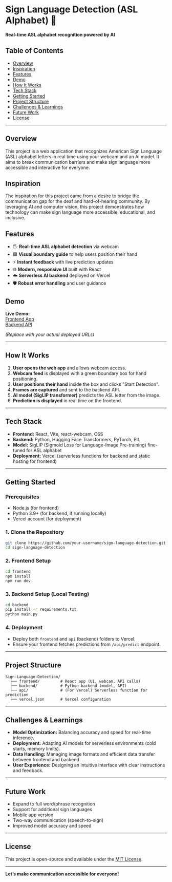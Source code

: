# Sign Language Detection (ASL Alphabet) 🤟

**Real-time ASL alphabet recognition powered by AI**

## Table of Contents

- [Overview](#overview)
- [Inspiration](#inspiration)
- [Features](#features)
- [Demo](#demo)
- [How It Works](#how-it-works)
- [Tech Stack](#tech-stack)
- [Getting Started](#getting-started)
- [Project Structure](#project-structure)
- [Challenges & Learnings](#challenges--learnings)
- [Future Work](#future-work)
- [License](#license)

---

## Overview

This project is a web application that recognizes American Sign Language (ASL) alphabet letters in real time using your webcam and an AI model. It aims to break communication barriers and make sign language more accessible and interactive for everyone.

## Inspiration

The inspiration for this project came from a desire to bridge the communication gap for the deaf and hard-of-hearing community. By leveraging AI and computer vision, this project demonstrates how technology can make sign language more accessible, educational, and inclusive.

## Features

- 🖐️ **Real-time ASL alphabet detection** via webcam
- 🟩 **Visual boundary guide** to help users position their hand
- ⚡ **Instant feedback** with live prediction updates
- 🌐 **Modern, responsive UI** built with React
- ☁️ **Serverless AI backend** deployed on Vercel
- 🛡️ **Robust error handling** and user guidance

## Demo

**Live Demo:**  
[Frontend App](https://your-frontend-url.vercel.app/)  
[Backend API](https://sign-language-detection-backend.vercel.app/api/predict)

*(Replace with your actual deployed URLs)*

---

## How It Works

1. **User opens the web app** and allows webcam access.
2. **Webcam feed** is displayed with a green boundary box for hand positioning.
3. **User positions their hand** inside the box and clicks "Start Detection".
4. **Frames are captured** and sent to the backend API.
5. **AI model (SigLIP transformer)** predicts the ASL letter from the image.
6. **Prediction is displayed** in real time on the frontend.

---

## Tech Stack

- **Frontend:** React, Vite, react-webcam, CSS
- **Backend:** Python, Hugging Face Transformers, PyTorch, PIL
- **Model:** SigLIP (Sigmoid Loss for Language-Image Pre-training) fine-tuned for ASL alphabet
- **Deployment:** Vercel (serverless functions for backend and static hosting for frontend)

---

## Getting Started

### Prerequisites

- Node.js (for frontend)
- Python 3.9+ (for backend, if running locally)
- Vercel account (for deployment)

### 1. Clone the Repository

```bash
git clone https://github.com/your-username/sign-language-detection.git
cd sign-language-detection
```

### 2. Frontend Setup

```bash
cd frontend
npm install
npm run dev
```

### 3. Backend Setup (Local Testing)

```bash
cd backend
pip install -r requirements.txt
python main.py
```

### 4. Deployment

- Deploy both `frontend` and `api` (backend) folders to Vercel.
- Ensure your frontend fetches predictions from `/api/predict` endpoint.

---

## Project Structure

```
Sign-Language-Detection/
  ├── frontend/         # React app (UI, webcam, API calls)
  ├── backend/          # Python backend (model, API)
  ├── api/              # (For Vercel) Serverless function for prediction
  ├── vercel.json       # Vercel configuration
```

---

## Challenges & Learnings

- **Model Optimization:** Balancing accuracy and speed for real-time inference.
- **Deployment:** Adapting AI models for serverless environments (cold starts, memory limits).
- **Data Handling:** Managing image formats and efficient data transfer between frontend and backend.
- **User Experience:** Designing an intuitive interface with clear instructions and feedback.

---

## Future Work

- Expand to full word/phrase recognition
- Support for additional sign languages
- Mobile app version
- Two-way communication (speech-to-sign)
- Improved model accuracy and speed

---

## License

This project is open-source and available under the [MIT License](LICENSE).

---

**Let’s make communication accessible for everyone!** 